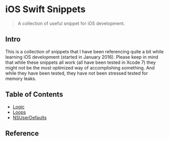 # iOS Swift Snippets

> A collection of useful snippet for iOS development.

## Intro

This is a collection of snippets that I have been referencing quite a bit while learning iOS development (started in January 2016). Please keep in mind that while these snippets all work (all have been tested in Xcode 7) they might not be the most optimized way of accomplishing something. And while they have been tested, they have not been stressed tested for memory leaks.

## Table of Contents

- [Logic](Snippets/Logic.md)
- [Loops](Snippets/Loops.md)
- [NSUserDefaults](Snippets/NSUserDefaults.md)

## Reference
